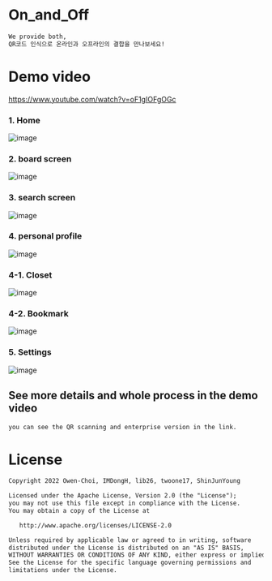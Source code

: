 # On_and_Off
```xml
We provide both,   
QR코드 인식으로 온라인과 오프라인의 결합을 만나보세요!
```
# Demo video
https://www.youtube.com/watch?v=oF1gIOFgOGc

### 1. Home  
![image](https://user-images.githubusercontent.com/82303989/171528107-9bf9c829-5940-458b-a4ad-706ad03257c0.png)

### 2. board screen
![image](https://user-images.githubusercontent.com/82303989/171528397-5d604092-e952-40b0-ae83-76fbdeab18b4.png)

### 3. search screen
![image](https://user-images.githubusercontent.com/82303989/171528455-d8d2a0bd-ce36-41af-b848-0e8630502569.png)

### 4. personal profile
![image](https://user-images.githubusercontent.com/82303989/171528507-d624b4a9-c050-43c4-9db7-9f787cf4c7e7.png)

### 4-1. Closet
![image](https://user-images.githubusercontent.com/82303989/171528716-4c2775fa-294c-4df5-aec9-f80d59938c39.png)

### 4-2. Bookmark
![image](https://user-images.githubusercontent.com/82303989/171528616-5afebcd0-d433-4395-b1a7-c4b9d2784b24.png)

### 5. Settings
![image](https://user-images.githubusercontent.com/82303989/171528802-6e06209f-31cb-4e04-8ebf-85736e5c1501.png)

## See more details and whole process in the demo video  
```xml
you can see the QR scanning and enterprise version in the link.
```
# License
```xml
Copyright 2022 Owen-Choi, IMDongH, lib26, twoone17, ShinJunYoung

Licensed under the Apache License, Version 2.0 (the "License");
you may not use this file except in compliance with the License.
You may obtain a copy of the License at

   http://www.apache.org/licenses/LICENSE-2.0

Unless required by applicable law or agreed to in writing, software
distributed under the License is distributed on an "AS IS" BASIS,
WITHOUT WARRANTIES OR CONDITIONS OF ANY KIND, either express or implied.
See the License for the specific language governing permissions and
limitations under the License.
